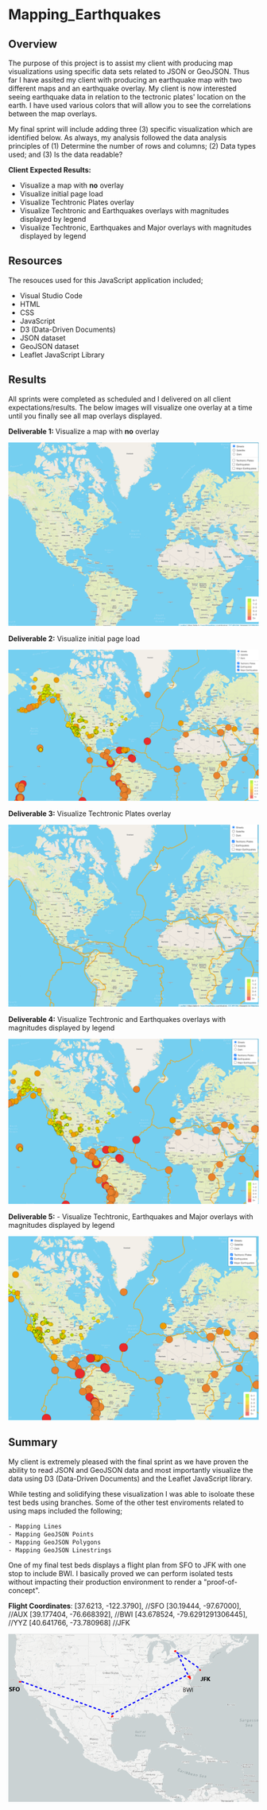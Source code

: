 # Mapping_Earthquakes

## Overview 
The purpose of this project is to assist my client with producing map visualizations using specific data sets related to JSON or GeoJSON. Thus far I have assited my client with producing an earthquake map with two different maps and an earthquake overlay.  My client is now interested seeing earthquake data in relation to the tectronic plates' location on the earth.  I have used various colors that will allow you to see the correlations between the map overlays.

My final sprint will include adding three (3) specific visualization which are identified below.  As always, my analysis followed the data analysis principles of (1) Determine the number of rows and columns; (2) Data types used; and (3) Is the data readable?

__Client Expected Results:__
- Visualize a map with __no__ overlay
- Visualize initial page load
- Visualize Techtronic Plates overlay
- Visualize Techtronic and Earthquakes overlays with magnitudes displayed by legend
- Visualize Techtronic, Earthquakes and Major overlays with magnitudes displayed by legend



## Resources
The resouces used for this JavaScript application included;
- Visual Studio Code
- HTML
- CSS
- JavaScript
- D3 (Data-Driven Documents)
- JSON dataset
- GeoJSON dataset
- Leaflet JavaScript Library


## Results
All sprints were completed as scheduled and I delivered on all client expectations/results. The below images will visualize one overlay at a time until you finally see all map overlays displayed.

__Deliverable 1:__ Visualize a map with __no__ overlay

![](https://github.com/SheaButta/Mapping_Earthquakes/blob/main/Earthquake_Challenge/images/NoOverlay.PNG)


__Deliverable 2:__ Visualize initial page load

![](https://github.com/SheaButta/Mapping_Earthquakes/blob/main/Earthquake_Challenge/images/InitialPageLoad.PNG)


__Deliverable 3:__ Visualize Techtronic Plates overlay

![](https://github.com/SheaButta/Mapping_Earthquakes/blob/main/Earthquake_Challenge/images/TechtronicPlatesOverlay.PNG)


__Deliverable 4:__ Visualize Techtronic and Earthquakes overlays with magnitudes displayed by legend

![](https://github.com/SheaButta/Mapping_Earthquakes/blob/main/Earthquake_Challenge/images/Techtronic_EQs.PNG)


__Deliverable 5:__ - Visualize Techtronic, Earthquakes and Major overlays with magnitudes displayed by legend

![](https://github.com/SheaButta/Mapping_Earthquakes/blob/main/Earthquake_Challenge/images/Techtronic_EQs_majorEQs.PNG)


## Summary
My client is extremely pleased with the final sprint as we have proven the ability to read JSON and GeoJSON data and most importantly visualize the data using D3 (Data-Driven Documents) and the Leaflet JavaScript library.  

While testing and solidifying these visualization I was able to isoloate these test beds using branches.  Some of the other test enviroments related to using maps included the following;

    - Mapping Lines
    - Mapping GeoJSON Points
    - Mapping GeoJSON Polygons 
    - Mapping GeoJSON Linestrings

One of my final test beds displays a flight plan from SFO to JFK with one stop to include BWI.  I basically proved we can perform isolated tests without impacting their production environment to render a "proof-of-concept".

  __Flight Coordinates__:
    [37.6213, -122.3790], //SFO
    [30.19444, -97.67000], //AUX
    [39.177404, -76.668392], //BWI 
    [43.678524, -79.6291291306445], //YYZ
    [40.641766, -73.780968] //JFK

![](https://github.com/SheaButta/Mapping_Earthquakes/blob/main/Earthquake_Challenge/images/AirlineRoute.PNG)







